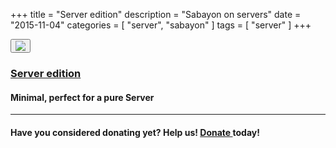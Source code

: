 +++
title = "Server edition"
description = "Sabayon on servers"
date = "2015-11-04"
categories = [ "server", "sabayon" ]
tags = [
    "server"
]
+++
<div class="row">
<div class="col-md-2">
<a href="http://dl.sabayon.org/iso/monthly/Sabayon_Linux_15.11_amd64_Server.iso"><button type="button" class="btn btn-circle btn-xl"><img src="/img/sabayon-server.png" class="img-responsive"></button></div>
<div class="col-md-10">
<h3>Server edition</h3></a>
<h4>Minimal, perfect for a pure Server</h4>
</div>



</div>

<hr>
<h4>
Have you considered donating yet? Help us! <a class="btn btn-primary btn-xs" href="/donate" role="button"><i class="fa fa-heart"></i> Donate </a> today!</h4>
